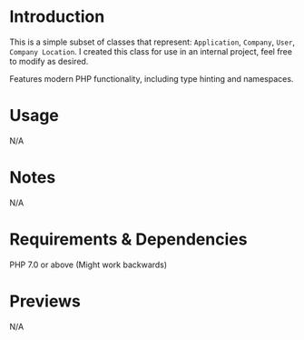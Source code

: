 # Introduction
This is a simple subset of classes that represent: `Application`, `Company`, `User`, `Company Location`. I created this class for use in an internal project, feel free to modify as desired.

Features modern PHP functionality, including type hinting and namespaces.
# Usage
N/A

# Notes
N/A

# Requirements & Dependencies
PHP 7.0 or above (Might work backwards)

# Previews
N/A
